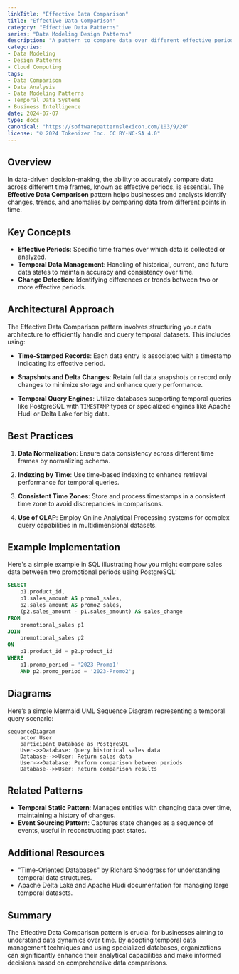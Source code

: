 ```yaml
---
linkTitle: "Effective Data Comparison"
title: "Effective Data Comparison"
category: "Effective Data Patterns"
series: "Data Modeling Design Patterns"
description: "A pattern to compare data over different effective periods for identifying changes or trends, enabling smarter business decisions based on historical performance analysis."
categories:
- Data Modeling
- Design Patterns
- Cloud Computing
tags:
- Data Comparison
- Data Analysis
- Data Modeling Patterns
- Temporal Data Systems
- Business Intelligence
date: 2024-07-07
type: docs
canonical: "https://softwarepatternslexicon.com/103/9/20"
license: "© 2024 Tokenizer Inc. CC BY-NC-SA 4.0"
---
```


## Overview

In data-driven decision-making, the ability to accurately compare data across different time frames, known as effective periods, is essential. The **Effective Data Comparison** pattern helps businesses and analysts identify changes, trends, and anomalies by comparing data from different points in time.

## Key Concepts

- **Effective Periods**: Specific time frames over which data is collected or analyzed.
- **Temporal Data Management**: Handling of historical, current, and future data states to maintain accuracy and consistency over time.
- **Change Detection**: Identifying differences or trends between two or more effective periods.

## Architectural Approach

The Effective Data Comparison pattern involves structuring your data architecture to efficiently handle and query temporal datasets. This includes using:

- **Time-Stamped Records**: Each data entry is associated with a timestamp indicating its effective period.
  
- **Snapshots and Delta Changes**: Retain full data snapshots or record only changes to minimize storage and enhance query performance.

- **Temporal Query Engines**: Utilize databases supporting temporal queries like PostgreSQL with `TIMESTAMP` types or specialized engines like Apache Hudi or Delta Lake for big data.

## Best Practices

1. **Data Normalization**: Ensure data consistency across different time frames by normalizing schema.

2. **Indexing by Time**: Use time-based indexing to enhance retrieval performance for temporal queries.

3. **Consistent Time Zones**: Store and process timestamps in a consistent time zone to avoid discrepancies in comparisons.

4. **Use of OLAP**: Employ Online Analytical Processing systems for complex query capabilities in multidimensional datasets.

## Example Implementation

Here's a simple example in SQL illustrating how you might compare sales data between two promotional periods using PostgreSQL:

```sql
SELECT 
    p1.product_id,
    p1.sales_amount AS promo1_sales,
    p2.sales_amount AS promo2_sales,
    (p2.sales_amount - p1.sales_amount) AS sales_change
FROM 
    promotional_sales p1
JOIN 
    promotional_sales p2 
ON 
    p1.product_id = p2.product_id
WHERE 
    p1.promo_period = '2023-Promo1'
    AND p2.promo_period = '2023-Promo2';
```

## Diagrams

Here’s a simple Mermaid UML Sequence Diagram representing a temporal query scenario:

```mermaid
sequenceDiagram
    actor User
    participant Database as PostgreSQL
    User->>Database: Query historical sales data
    Database-->>User: Return sales data
    User->>Database: Perform comparison between periods
    Database-->>User: Return comparison results
```

## Related Patterns

- **Temporal Static Pattern**: Manages entities with changing data over time, maintaining a history of changes.
- **Event Sourcing Pattern**: Captures state changes as a sequence of events, useful in reconstructing past states.

## Additional Resources

- "Time-Oriented Databases" by Richard Snodgrass for understanding temporal data structures.
- Apache Delta Lake and Apache Hudi documentation for managing large temporal datasets.

## Summary

The Effective Data Comparison pattern is crucial for businesses aiming to understand data dynamics over time. By adopting temporal data management techniques and using specialized databases, organizations can significantly enhance their analytical capabilities and make informed decisions based on comprehensive data comparisons.
